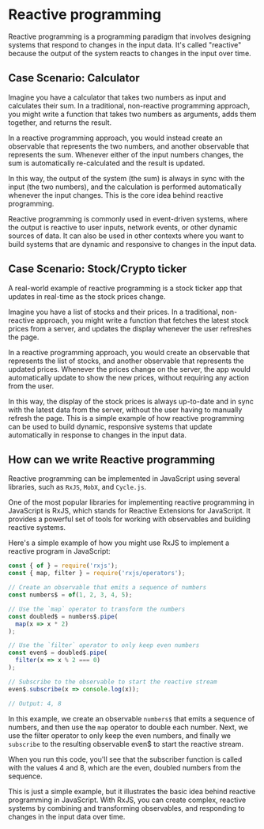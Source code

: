 # Reactive programming

Reactive programming is a programming paradigm that involves designing systems that respond to changes in the input data. It's called "reactive" because the output of the system reacts to changes in the input over time.


## Case Scenario: Calculator

Imagine you have a calculator that takes two numbers as input and calculates their sum. In a traditional, non-reactive programming approach, you might write a function that takes two numbers as arguments, adds them together, and returns the result.

In a reactive programming approach, you would instead create an observable that represents the two numbers, and another observable that represents the sum. Whenever either of the input numbers changes, the sum is automatically re-calculated and the result is updated.

In this way, the output of the system (the sum) is always in sync with the input (the two numbers), and the calculation is performed automatically whenever the input changes. This is the core idea behind reactive programming.

Reactive programming is commonly used in event-driven systems, where the output is reactive to user inputs, network events, or other dynamic sources of data. It can also be used in other contexts where you want to build systems that are dynamic and responsive to changes in the input data.


## Case Scenario: Stock/Crypto ticker
A real-world example of reactive programming is a stock ticker app that updates in real-time as the stock prices change.

Imagine you have a list of stocks and their prices. In a traditional, non-reactive approach, you might write a function that fetches the latest stock prices from a server, and updates the display whenever the user refreshes the page.

In a reactive programming approach, you would create an observable that represents the list of stocks, and another observable that represents the updated prices. Whenever the prices change on the server, the app would automatically update to show the new prices, without requiring any action from the user.

In this way, the display of the stock prices is always up-to-date and in sync with the latest data from the server, without the user having to manually refresh the page. This is a simple example of how reactive programming can be used to build dynamic, responsive systems that update automatically in response to changes in the input data.

## How can we write Reactive programming
Reactive programming can be implemented in JavaScript using several libraries, such as `RxJS`, `MobX`, and `Cycle.js`.

One of the most popular libraries for implementing reactive programming in JavaScript is RxJS, which stands for Reactive Extensions for JavaScript. It provides a powerful set of tools for working with observables and building reactive systems.

Here's a simple example of how you might use RxJS to implement a reactive program in JavaScript:

```javascript
const { of } = require('rxjs');
const { map, filter } = require('rxjs/operators');

// Create an observable that emits a sequence of numbers
const numbers$ = of(1, 2, 3, 4, 5);

// Use the `map` operator to transform the numbers
const doubled$ = numbers$.pipe(
  map(x => x * 2)
);

// Use the `filter` operator to only keep even numbers
const even$ = doubled$.pipe(
  filter(x => x % 2 === 0)
);

// Subscribe to the observable to start the reactive stream
even$.subscribe(x => console.log(x));

// Output: 4, 8
```

In this example, we create an observable `numbers$` that emits a sequence of numbers, and then use the `map` operator to double each number. Next, we use the filter operator to only keep the even numbers, and finally we `subscribe` to the resulting observable even$ to start the reactive stream.

When you run this code, you'll see that the subscriber function is called with the values 4 and 8, which are the even, doubled numbers from the sequence.

This is just a simple example, but it illustrates the basic idea behind reactive programming in JavaScript. With RxJS, you can create complex, reactive systems by combining and transforming observables, and responding to changes in the input data over time.